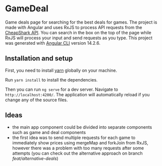 # GameDeal

Game deals page for searching for the best deals for games. The project is made with Angular and uses RxJS to process API requests from the
[CheapShark API](https://apidocs.cheapshark.com/). You can search in the box on the top of the page while RxJS will process your input and send requests as you type. This project was generated with [Angular CLI](https://github.com/angular/angular-cli) version 14.2.6.

## Installation and setup

First, you need to install [yarn](https://yarnpkg.com/) globally on your machine.

Run `yarn install` to install the dependencies.

Then you can run `ng serve` for a dev server. Navigate to `http://localhost:4200/`. The application will automatically reload if you change any of the source files.

## Ideas

- the main app component could be divided into separate components such as game and deal components
- the first idea was to send multiple requests for each game to immediately show prices using mergeMap and forkJoin from RxJS, however there was a problem with too many requests after some attempts (you can check out the alternative approach on branch *feat/alternative-deals*)
